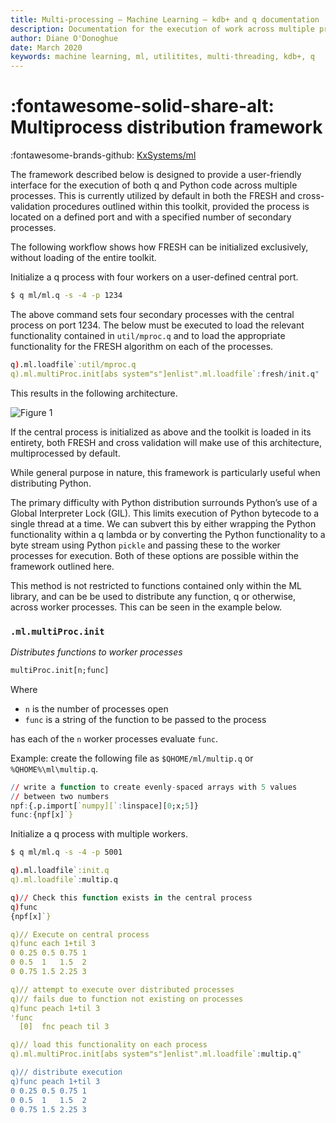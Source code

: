 ```yaml
---
title: Multi-processing – Machine Learning – kdb+ and q documentation
description: Documentation for the execution of work across multiple processes via embedPy or q.
author: Diane O'Donoghue
date: March 2020
keywords: machine learning, ml, utilitites, multi-threading, kdb+, q
---
```

# :fontawesome-solid-share-alt: Multiprocess distribution framework


:fontawesome-brands-github:
[KxSystems/ml](https://github.com/kxsystems/ml/)


The framework described below is designed to provide a user-friendly interface for the execution of both q and Python code across multiple processes. This is currently utilized by default in both the FRESH and cross-validation procedures outlined within this toolkit, provided the process is located on a defined port and with a specified number of secondary processes.

The following workflow shows how FRESH can be initialized exclusively, without loading of the entire toolkit.

Initialize a q process with four workers on a user-defined central port.

``` bash
$ q ml/ml.q -s -4 -p 1234
```

The above command sets four secondary processes with the central process on port 1234. The below must be executed to load the relevant functionality contained in `util/mproc.q` and to load the appropriate functionality for the FRESH algorithm on each of the processes.

```q
q).ml.loadfile`:util/mproc.q
q).ml.multiProc.init[abs system"s"]enlist".ml.loadfile`:fresh/init.q"
```

This results in the following architecture.

![Figure 1](../img/multiprocess.png)

If the central process is initialized as above and the toolkit is loaded in its entirety, both FRESH and cross validation will make use of this architecture, multiprocessed by default.

While general purpose in nature, this framework is particularly useful when distributing Python.

The primary difficulty with Python distribution surrounds Python’s use of a Global Interpreter Lock (GIL). This limits execution of Python bytecode to a single thread at a time. We can subvert this by either wrapping the Python functionality within a q lambda or by converting the Python functionality to a byte stream using Python `pickle` and passing these to the worker processes for execution. Both of these options are possible within the framework outlined here.

This method is not restricted to functions contained only within the ML library, and can be be used to distribute any function, q or otherwise, across worker processes. This can be seen in the example below.


### `.ml.multiProc.init`

_Distributes functions to worker processes_

```txt
multiProc.init[n;func]
```

Where 

- `n` is the number of processes open
- `func` is a string of the function to be passed to the process

has each of the `n` worker processes evaluate `func`.

Example: create the following file as `$QHOME/ml/multip.q` or `%QHOME%\ml\multip.q`.

```q 
// write a function to create evenly-spaced arrays with 5 values
// between two numbers 
npf:{.p.import[`numpy][`:linspace][0;x;5]}
func:{npf[x]`}
```

Initialize a q process with multiple workers.

```bash
$ q ml/ml.q -s -4 -p 5001
```
```q
q).ml.loadfile`:init.q
q).ml.loadfile`:multip.q

q)// Check this function exists in the central process
q)func
{npf[x]`}

q)// Execute on central process
q)func each 1+til 3
0 0.25 0.5 0.75 1
0 0.5  1   1.5  2
0 0.75 1.5 2.25 3

q)// attempt to execute over distributed processes 
q)// fails due to function not existing on processes
q)func peach 1+til 3
'func
  [0]  fnc peach til 3

q)// load this functionality on each process
q).ml.multiProc.init[abs system"s"]enlist".ml.loadfile`:multip.q"

q)// distribute execution
q)func peach 1+til 3
0 0.25 0.5 0.75 1
0 0.5  1   1.5  2
0 0.75 1.5 2.25 3
```
